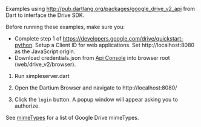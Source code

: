 Examples using http://pub.dartlang.org/packages/google_drive_v2_api from Dart to interface the Drive SDK.

Before running these examples, make sure you:
* Complete step 1 of https://developers.google.com/drive/quickstart-python.  Setup a Client ID for web applications.  Set http://localhost:8080 as the JavaScript origin.
* Download credentials.json from [Api Console](https://code.google.com/apis/console) into browser root (web/drive_v2/browser).

1.  Run simpleserver.dart

2.  Open the Dartium Browser and navigate to http://localhost:8080/

3.  Click the `login` button.  A popup window will appear asking you to authorize.


See [mimeTypes](http://stackoverflow.com/questions/11412497/what-are-the-google-apps-mime-types-in-google-docs-and-google-drive) for a list of Google Drive mimeTypes.

